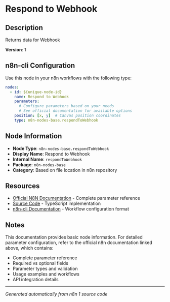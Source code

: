 # Respond to Webhook

## Description

Returns data for Webhook

**Version**: 1

## n8n-cli Configuration

Use this node in your n8n workflows with the following type:

```yaml
nodes:
  - id: ${unique-node-id}
    name: Respond to Webhook
    parameters:
      # Configure parameters based on your needs
      # See official documentation for available options
    position: [x, y]  # Canvas position coordinates
    type: n8n-nodes-base.respondToWebhook
```

## Node Information

- **Node Type**: `n8n-nodes-base.respondToWebhook`
- **Display Name**: Respond to Webhook
- **Internal Name**: `respondToWebhook`
- **Package**: `n8n-nodes-base`
- **Category**: Based on file location in n8n repository

## Resources

- [Official N8N Documentation](https://docs.n8n.io/integrations/builtin/app-nodes/n8n-nodes-base.respondtowebhook/) - Complete parameter reference
- [Source Code](https://github.com/n8n-io/n8n/blob/master/packages/nodes-base/nodes/RespondToWebhook/RespondToWebhook.node.ts) - TypeScript implementation
- [n8n-cli Documentation](https://github.com/edenreich/n8n-cli) - Workflow configuration format

## Notes

This documentation provides basic node information. For detailed parameter configuration, 
refer to the official n8n documentation linked above, which contains:

- Complete parameter reference
- Required vs optional fields
- Parameter types and validation
- Usage examples and workflows
- API integration details

---
*Generated automatically from n8n 1 source code*
